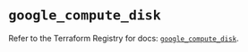 # `google_compute_disk`

Refer to the Terraform Registry for docs: [`google_compute_disk`](https://registry.terraform.io/providers/hashicorp/google/6.11.1/docs/resources/compute_disk).
